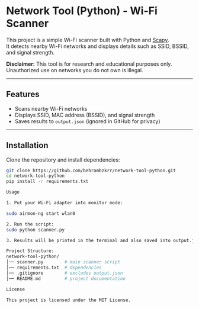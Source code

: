 # Network Tool (Python) - Wi-Fi Scanner

This project is a simple Wi-Fi scanner built with Python and [Scapy](https://scapy.net/).  
It detects nearby Wi-Fi networks and displays details such as SSID, BSSID, and signal strength.  

**Disclaimer:** This tool is for research and educational purposes only. Unauthorized use on networks you do not own is illegal.

---

## Features
- Scans nearby Wi-Fi networks
- Displays SSID, MAC address (BSSID), and signal strength
- Saves results to `output.json` (ignored in GitHub for privacy)

---

## Installation
Clone the repository and install dependencies:
```bash
git clone https://github.com/behrambzkrr/network-tool-python.git
cd network-tool-python
pip install -r requirements.txt

Usage

1. Put your Wi-Fi adapter into monitor mode:

sudo airmon-ng start wlan0

2. Run the script:
sudo python scanner.py

3. Results will be printed in the terminal and also saved into output.json locally.

Project Structure:
network-tool-python/
│── scanner.py        # main scanner script
│── requirements.txt  # dependencies
│── .gitignore        # excludes output.json
│── README.md         # project documentation

License

This project is licensed under the MIT License.

